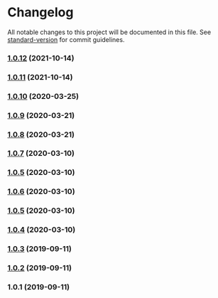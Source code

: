 # Changelog

All notable changes to this project will be documented in this file. See [standard-version](https://github.com/conventional-changelog/standard-version) for commit guidelines.

### [1.0.12](https://github.com/yashha/wpapi-extensions/compare/v1.0.11...v1.0.12) (2021-10-14)

### [1.0.11](https://github.com/yashha/wpapi-extensions/compare/v1.0.10...v1.0.11) (2021-10-14)

### [1.0.10](https://github.com/yashha/wpapi-extensions/compare/v1.0.9...v1.0.10) (2020-03-25)

### [1.0.9](https://github.com/yashha/wpapi-extensions/compare/v1.0.8...v1.0.9) (2020-03-21)

### [1.0.8](https://github.com/yashha/wpapi-extensions/compare/v1.0.7...v1.0.8) (2020-03-21)

### [1.0.7](https://github.com/yashha/wpapi-extensions/compare/v1.0.6...v1.0.7) (2020-03-10)

### [1.0.5](https://github.com/yashha/wpapi-extensions/compare/v1.0.6...v1.0.5) (2020-03-10)

### [1.0.6](https://github.com/yashha/wpapi-extensions/compare/v1.0.5...v1.0.6) (2020-03-10)

### [1.0.5](https://github.com/yashha/wpapi-extensions/compare/v1.0.4...v1.0.5) (2020-03-10)

### [1.0.4](https://github.com/yashha/wpapi-extensions/compare/v1.0.3...v1.0.4) (2020-03-10)

### [1.0.3](https://github.com/yashha/wpapi-extensions/compare/v1.0.2...v1.0.3) (2019-09-11)

### [1.0.2](https://github.com/yashha/wpapi-extensions/compare/v1.0.1...v1.0.2) (2019-09-11)

### 1.0.1 (2019-09-11)

